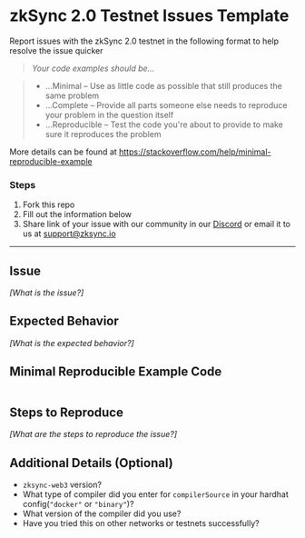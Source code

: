 # zkSync 2.0 Testnet Issues Template
Report issues with the zkSync 2.0 testnet in the following format to help resolve the issue quicker

> *Your code examples should be…*

> - …Minimal – Use as little code as possible that still produces the same problem
> - …Complete – Provide all parts someone else needs to reproduce your problem in the question itself
> - …Reproducible – Test the code you're about to provide to make sure it reproduces the problem

More details can be found at https://stackoverflow.com/help/minimal-reproducible-example

### Steps
1. Fork this repo
1. Fill out the information below
1. Share link of your issue with our community in our [Discord](https://discord.com/invite/px2aR7w) or email it to us at [support@zksync.io](mailto:support@zksync.io)

---

## Issue
*[What is the issue?]*

## Expected Behavior
*[What is the expected behavior?]*

## Minimal Reproducible Example Code
```

```

## Steps to Reproduce
*[What are the steps to reproduce the issue?]*

## Additional Details (Optional)
- `zksync-web3` version?
- What type of compiler did you enter for `compilerSource` in your hardhat config(`"docker"` or `"binary"`)?
- What version of the compiler did you use?
- Have you tried this on other networks or testnets successfully?

